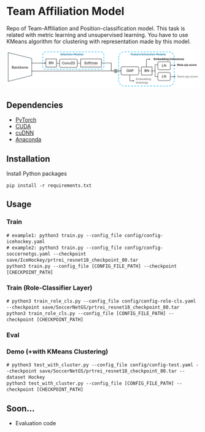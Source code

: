 # Team Affiliation Model
Repo of Team-Affiliation and Position-classification model.
This task is related with metric learning and unsupervised learning.
You have to use KMeans algorithm for clustering with representation made by this model.

![architecture](assets/network-architecture.png)

## Dependencies
* [PyTorch](https://pytorch.org)
* [CUDA](https://developer.nvidia.com/cuda-downloads)
* [cuDNN](https://developer.nvidia.com/cudnn)
* [Anaconda](https://www.anaconda.com/download/)

## Installation
Install Python packages

```shell
pip install -r requirements.txt
```

## Usage
### Train
```shell
# example1: python3 train.py --config_file config/config-icehockey.yaml
# example2: python3 train.py --config_file config/config-soccernetgs.yaml --checkpoint save/IceHockey/prtrei_resnet18_checkpoint_80.tar
python3 train.py --config_file [CONFIG_FILE_PATH] --checkpoint [CHECKPOINT_PATH] 
```

### Train (Role-Classifier Layer)
```shell
# python3 train_role_cls.py --config_file config/config-role-cls.yaml --checkpoint save/SoccerNetGS/prtrei_resnet18_checkpoint_80.tar
python3 train_role_cls.py --config_file [CONFIG_FILE_PATH] --checkpoint [CHECKPOINT_PATH]
```

### Eval


### Demo (+with KMeans Clustering)
```shell
# python3 test_with_cluster.py --config_file config/config-test.yaml --checkpoint save/SoccerNetGS/prtrei_resnet18_checkpoint_80.tar --dataset Hockey
python3 test_with_cluster.py --config_file [CONFIG_FILE_PATH] --checkpoint [CHECKPOINT_PATH] 
```

## Soon...
* Evaluation code